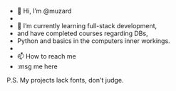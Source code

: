 - 👋 Hi, I’m @muzard
- 
- 🌱 I’m currently learning full-stack development,
- and have completed courses regarding DBs,
- Python and basics in the computers inner workings.
- 
- 📫 How to reach me 
-   :msg me here

P.S. My projects lack fonts, don't judge.
<!---
muzard/muzard is a ✨ special ✨ repository because its `README.md` (this file) appears on your GitHub profile.
You can click the Preview link to take a look at your changes.
--->
